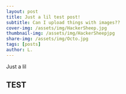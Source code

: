 ```yaml
---
layout: post
title: Just a lil test post!
subtitle: Can I upload things with images??
cover-img: /assets/img/HackerSheep.jpg
thumbnail-img: /assets/img/HackerSheepjpg
share-img: /assets/img/Octo.jpg
tags: [posts]
author: L.
---
```


Just a lil
## TEST 
